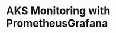 # AKS Monitoring with PrometheusGrafana                                                                                                                                                                                                                                                                                                                                                                                                                                                                                                                                                                                 
